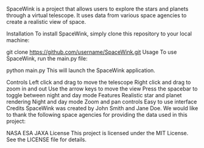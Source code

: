 
SpaceWink is a project that allows users to explore the stars and planets through a virtual telescope. It uses data from various space agencies to create a realistic view of space.

Installation
To install SpaceWink, simply clone this repository to your local machine:

git clone https://github.com/username/SpaceWink.git
Usage
To use SpaceWink, run the main.py file:

python main.py
This will launch the SpaceWink application.

Controls
Left click and drag to move the telescope
Right click and drag to zoom in and out
Use the arrow keys to move the view
Press the spacebar to toggle between night and day mode
Features
Realistic star and planet rendering
Night and day mode
Zoom and pan controls
Easy to use interface
Credits
SpaceWink was created by John Smith and Jane Doe. We would like to thank the following space agencies for providing the data used in this project:

NASA
ESA
JAXA
License
This project is licensed under the MIT License. See the LICENSE file for details.
